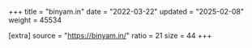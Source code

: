 +++
title = "binyam.in"
date = "2022-03-22"
updated = "2025-02-08"
weight = 45534

[extra]
source = "https://binyam.in/"
ratio = 21
size = 44
+++
